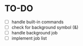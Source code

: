 # TO-DO 
 -[ ] handle built-in commands
 -[ ] check for background symbol (&)
 -[ ] handle background job
 -[ ] implement job list
